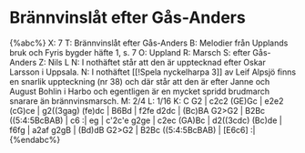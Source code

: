 # Brännvinslåt efter Gås-Anders

{%abc%}
X: 7
T: Brännvinslåt efter Gås-Anders
B: Melodier från Upplands bruk och Fyris bygder häfte 1, s. 7
O: Uppland
R: Marsch
S: efter Gås-Anders
Z: Nils L
N: I nothäftet står att den är upptecknad efter Oskar Larsson i Uppsala.
N: I nothäftet [[!Spela nyckelharpa 3]] av Leif Alpsjö finns en snarlik uppteckning (nr 38) och där står att den är efter Janne och August Bohlin i Harbo och egentligen är en mycket spridd brudmarch snarare än brännvinsmarsch.
M: 2/4
L: 1/16
K: C
G2 | c2c2 (GE)Gc | e2e2 (cG)ce | g2((3gag) (fe)dc | B6Bd |
     f2fe d2dc | (Bc)BA G2>G2 | B2Bc ((5:4:5BcBAB) | c6 :|
eg | c'2c'e g2ge | c2ec (GA)Bc | d2((3cdc) (Bc)de | f6fg |
     a2af g2gB | (Bd)dB G2>G2 | B2Bc ((5:4:5BcBAB) | [E6c6] :|
{%endabc%}


